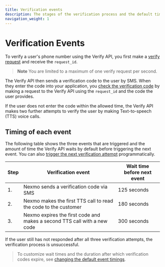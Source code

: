 ```yaml
---
title: Verification events
description: The stages of the verification process and the default timings for each.
navigation_weight: 1
---
```


# Verification Events

To verify a user's phone number using the Verify API, you first make a [verify request](/verify/code-snippets/send-verify-request) and receive the `request_id`. 

> **Note** You are limited to a maximum of one verify request per second.

The Verify API then sends a verification code to the user by SMS. When they enter the code into your application, you [check the verification code](/verify/code-snippets/check-verify-request) by making a request to the Verify API using the `request_id` and the code the user provides.

If the user does not enter the code within the allowed time, the Verify API makes two further attempts to verify the user by making  Text-to-speech (TTS) voice calls.

## Timing of each event 

The following table shows the three events that are triggered and the amount of time the Verify API waits by default before triggering the next event. You can also [trigger the next verification attempt](/verify/code-snippets/trigger-next-verification-process) programmatically.

| Step | Verification event  | Wait time before next event |
|---|---|---|
|1.|Nexmo sends a verification code via SMS | 125 seconds |
|2.|Nexmo makes the first TTS call to read the code to the customer | 180 seconds |
|3.|Nexmo expires the first code and makes a second TTS call with a new code | 300 seconds |

If the user still has not responded after all three verification attempts, the verification process is unsuccessful.

> To customize wait times and the duration after which verification codes expire, see [changing the default event timings](/verify/guides/changing-default-timings).